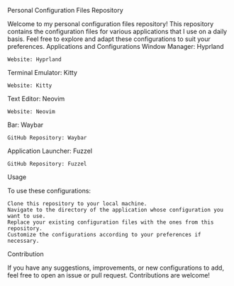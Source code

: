 Personal Configuration Files Repository

Welcome to my personal configuration files repository! This repository contains the configuration files for various applications that I use on a daily basis. Feel free to explore and adapt these configurations to suit your preferences.
Applications and Configurations
Window Manager: Hyprland

    Website: Hyprland

Terminal Emulator: Kitty

    Website: Kitty

Text Editor: Neovim

    Website: Neovim

Bar: Waybar

    GitHub Repository: Waybar

Application Launcher: Fuzzel

    GitHub Repository: Fuzzel

Usage

To use these configurations:

    Clone this repository to your local machine.
    Navigate to the directory of the application whose configuration you want to use.
    Replace your existing configuration files with the ones from this repository.
    Customize the configurations according to your preferences if necessary.

Contribution

If you have any suggestions, improvements, or new configurations to add, feel free to open an issue or pull request. Contributions are welcome!
